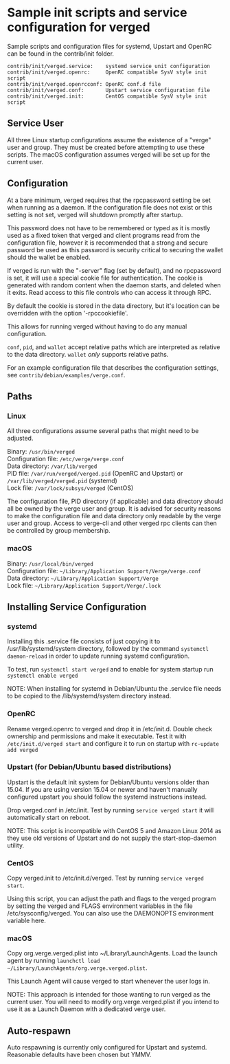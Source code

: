 Sample init scripts and service configuration for verged
==========================================================

Sample scripts and configuration files for systemd, Upstart and OpenRC
can be found in the contrib/init folder.

    contrib/init/verged.service:    systemd service unit configuration
    contrib/init/verged.openrc:     OpenRC compatible SysV style init script
    contrib/init/verged.openrcconf: OpenRC conf.d file
    contrib/init/verged.conf:       Upstart service configuration file
    contrib/init/verged.init:       CentOS compatible SysV style init script

Service User
---------------------------------

All three Linux startup configurations assume the existence of a "verge" user
and group.  They must be created before attempting to use these scripts.
The macOS configuration assumes verged will be set up for the current user.

Configuration
---------------------------------

At a bare minimum, verged requires that the rpcpassword setting be set
when running as a daemon.  If the configuration file does not exist or this
setting is not set, verged will shutdown promptly after startup.

This password does not have to be remembered or typed as it is mostly used
as a fixed token that verged and client programs read from the configuration
file, however it is recommended that a strong and secure password be used
as this password is security critical to securing the wallet should the
wallet be enabled.

If verged is run with the "-server" flag (set by default), and no rpcpassword is set,
it will use a special cookie file for authentication. The cookie is generated with random
content when the daemon starts, and deleted when it exits. Read access to this file
controls who can access it through RPC.

By default the cookie is stored in the data directory, but it's location can be overridden
with the option '-rpccookiefile'.

This allows for running verged without having to do any manual configuration.

`conf`, `pid`, and `wallet` accept relative paths which are interpreted as
relative to the data directory. `wallet` *only* supports relative paths.

For an example configuration file that describes the configuration settings,
see `contrib/debian/examples/verge.conf`.

Paths
---------------------------------

### Linux

All three configurations assume several paths that might need to be adjusted.

Binary:              `/usr/bin/verged`  
Configuration file:  `/etc/verge/verge.conf`  
Data directory:      `/var/lib/verged`  
PID file:            `/var/run/verged/verged.pid` (OpenRC and Upstart) or `/var/lib/verged/verged.pid` (systemd)  
Lock file:           `/var/lock/subsys/verged` (CentOS)  

The configuration file, PID directory (if applicable) and data directory
should all be owned by the verge user and group.  It is advised for security
reasons to make the configuration file and data directory only readable by the
verge user and group.  Access to verge-cli and other verged rpc clients
can then be controlled by group membership.

### macOS

Binary:              `/usr/local/bin/verged`  
Configuration file:  `~/Library/Application Support/Verge/verge.conf`  
Data directory:      `~/Library/Application Support/Verge`  
Lock file:           `~/Library/Application Support/Verge/.lock`  

Installing Service Configuration
-----------------------------------

### systemd

Installing this .service file consists of just copying it to
/usr/lib/systemd/system directory, followed by the command
`systemctl daemon-reload` in order to update running systemd configuration.

To test, run `systemctl start verged` and to enable for system startup run
`systemctl enable verged`

NOTE: When installing for systemd in Debian/Ubuntu the .service file needs to be copied to the /lib/systemd/system directory instead.

### OpenRC

Rename verged.openrc to verged and drop it in /etc/init.d.  Double
check ownership and permissions and make it executable.  Test it with
`/etc/init.d/verged start` and configure it to run on startup with
`rc-update add verged`

### Upstart (for Debian/Ubuntu based distributions)

Upstart is the default init system for Debian/Ubuntu versions older than 15.04. If you are using version 15.04 or newer and haven't manually configured upstart you should follow the systemd instructions instead.

Drop verged.conf in /etc/init.  Test by running `service verged start`
it will automatically start on reboot.

NOTE: This script is incompatible with CentOS 5 and Amazon Linux 2014 as they
use old versions of Upstart and do not supply the start-stop-daemon utility.

### CentOS

Copy verged.init to /etc/init.d/verged. Test by running `service verged start`.

Using this script, you can adjust the path and flags to the verged program by
setting the verged and FLAGS environment variables in the file
/etc/sysconfig/verged. You can also use the DAEMONOPTS environment variable here.

### macOS

Copy org.verge.verged.plist into ~/Library/LaunchAgents. Load the launch agent by
running `launchctl load ~/Library/LaunchAgents/org.verge.verged.plist`.

This Launch Agent will cause verged to start whenever the user logs in.

NOTE: This approach is intended for those wanting to run verged as the current user.
You will need to modify org.verge.verged.plist if you intend to use it as a
Launch Daemon with a dedicated verge user.

Auto-respawn
-----------------------------------

Auto respawning is currently only configured for Upstart and systemd.
Reasonable defaults have been chosen but YMMV.
